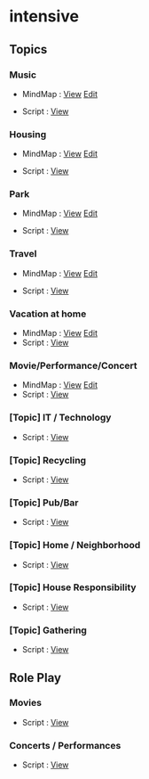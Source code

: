 # intensive

## Topics

### Music
* MindMap : [View](https://www.draw.io/?lightbox=1&p=trees#Uhttps%3A%2F%2Fraw.githubusercontent.com%2Fpassionlim%2Fintensive%2Fmaster%2FIntensive_Music.html) [Edit](https://www.draw.io/?p=trees#Hpassionlim%2Fintensive%2Fmaster%2FIntensive_Music.html)

* Script : [View](Script_Music.md)

### Housing
* MindMap : [View](https://www.draw.io/?lightbox=1&p=trees#Uhttps%3A%2F%2Fraw.githubusercontent.com%2Fpassionlim%2Fintensive%2Fmaster%2FIntensive_Housing.html) [Edit](https://www.draw.io/?p=trees#Hpassionlim%2Fintensive%2Fmaster%2FIntensive_Housing.html)

* Script : [View](Script_Housing.md)

### Park
* MindMap : [View](https://www.draw.io/?lightbox=1&p=trees#Uhttps%3A%2F%2Fraw.githubusercontent.com%2Fpassionlim%2Fintensive%2Fmaster%2FIntensive_Park.html) [Edit](https://www.draw.io/?p=trees#Hpassionlim%2Fintensive%2Fmaster%2FIntensive_Park.html)

* Script : [View](Script_Park.md)

### Travel
* MindMap : [View](https://www.draw.io/?lightbox=1&p=trees#Uhttps%3A%2F%2Fraw.githubusercontent.com%2Fpassionlim%2Fintensive%2Fmaster%2FIntensive_Travel.html) [Edit](https://www.draw.io/?p=trees#Hpassionlim%2Fintensive%2Fmaster%2FIntensive_Travel.html)

* Script : [View](Script_Travel.md)

### Vacation at home
* MindMap : [View](https://www.draw.io/?lightbox=1&p=trees#Uhttps%3A%2F%2Fraw.githubusercontent.com%2Fpassionlim%2Fintensive%2Fmaster%2FIntensive_VacationAtHome.html) [Edit](https://www.draw.io/?p=trees#Hpassionlim%2Fintensive%2Fmaster%2FIntensive_VacationAtHome.html)
* Script : [View](Script_VacationAtHome.md)

### Movie/Performance/Concert
* MindMap : [View](https://www.draw.io/?lightbox=1&p=trees#Uhttps%3A%2F%2Fraw.githubusercontent.com%2Fpassionlim%2Fintensive%2Fmaster%2FIntensive_Movie.html) [Edit](https://www.draw.io/?p=trees#Hpassionlim%2Fintensive%2Fmaster%2FIntensive_Movie.html)
* Script : [View](Script_Movie.md)

### [Topic] IT / Technology
* Script : [View](Script_Technology.md)

### [Topic] Recycling
* Script : [View](Script_Recycling.md)

### [Topic] Pub/Bar
* Script : [View](Script_Pub.md)

### [Topic] Home / Neighborhood
* Script : [View](Script_Neighborhood.md)

### [Topic] House Responsibility
* Script : [View](Script_HouseResponsibility.md)

### [Topic] Gathering
* Script : [View](Script_Gathering.md)

## Role Play

### Movies
 * Script : [View](RolePlay_Movie.md)
 
### Concerts / Performances
 * Script : [View](RolePlay_ConcertPerformance.md)
